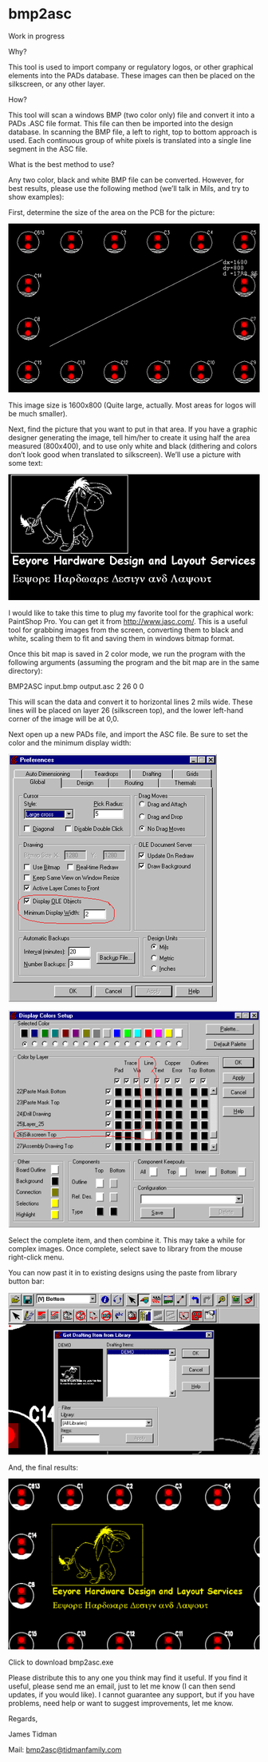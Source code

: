 # bmp2asc

Work in progress


Why?

This tool is used to import company or regulatory logos, or other graphical elements into the PADs database. These images can then be placed on the silkscreen, or any other layer.

How?

This tool will scan a windows BMP (two color only) file and convert it into a PADs .ASC file format. This file can then be imported into the design database. In scanning the BMP file, a left to right, top to bottom approach is used. Each continuous group of white pixels is translated into a single line segment in the ASC file.

What is the best method to use?

Any two color, black and white BMP file can be converted. However, for best results, please use the following method (we’ll talk in Mils, and try to show examples):

First, determine the size of the area on the PCB for the picture:

![image10](html/image6.gif)

This image size is 1600x800 (Quite large, actually. Most areas for logos will be much smaller).

Next, find the picture that you want to put in that area. If you have a graphic designer generating the image, tell him/her to create it using half the area measured (800x400), and to use only white and black (dithering and colors don’t look good when translated to silkscreen). We’ll use a picture with some text:

![image10](html/image7.gif)

I would like to take this time to plug my favorite tool for the graphical work: PaintShop Pro. You can get it from http://www.jasc.com/. This is a useful tool for grabbing images from the screen, converting them to black and white, scaling them to fit and saving them in windows bitmap format.

Once this bit map is saved in 2 color mode, we run the program with the following arguments (assuming the program and the bit map are in the same directory):

BMP2ASC input.bmp output.asc 2 26 0 0

This will scan the data and convert it to horizontal lines 2 mils wide. These lines will be placed on layer 26 (silkscreen top), and the lower left-hand corner of the image will be at 0,0.

Next open up a new PADs file, and import the ASC file. Be sure to set the color and the minimum display width:

![image10](html/image8.gif)

![image10](html/image9.gif)

Select the complete item, and then combine it. This may take a while for complex images. Once complete, select save to library from the mouse right-click menu.

You can now past it in to existing designs using the paste from library button bar:

![image10](html/image10.gif)

And, the final results:

![image10](html/image11.gif)

Click to download bmp2asc.exe
 

Please distribute this to any one you think may find it useful. If you find it useful, please send me an email, just to let me know (I can then send updates, if you would like). I cannot guarantee any support, but if you have problems, need help or want to suggest improvements, let me know.

Regards,

James Tidman

Mail: bmp2asc@tidmanfamily.com
